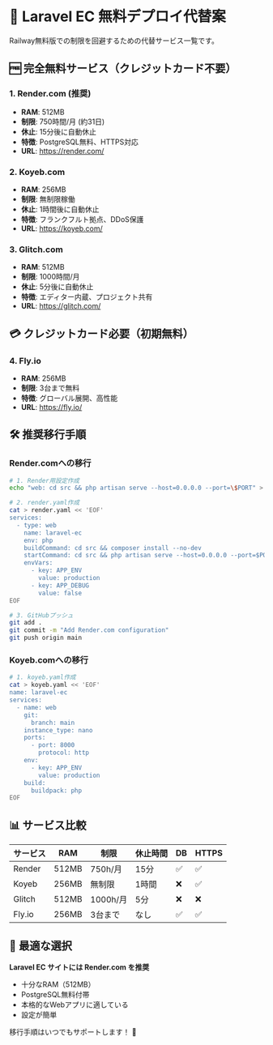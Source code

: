 # 🚀 Laravel EC 無料デプロイ代替案

Railway無料版での制限を回避するための代替サービス一覧です。

## 🆓 完全無料サービス（クレジットカード不要）

### 1. **Render.com** (推奨)
- **RAM**: 512MB
- **制限**: 750時間/月 (約31日)
- **休止**: 15分後に自動休止
- **特徴**: PostgreSQL無料、HTTPS対応
- **URL**: https://render.com/

### 2. **Koyeb.com**
- **RAM**: 256MB
- **制限**: 無制限稼働
- **休止**: 1時間後に自動休止
- **特徴**: フランクフルト拠点、DDoS保護
- **URL**: https://koyeb.com/

### 3. **Glitch.com**
- **RAM**: 512MB
- **制限**: 1000時間/月
- **休止**: 5分後に自動休止
- **特徴**: エディター内蔵、プロジェクト共有
- **URL**: https://glitch.com/

## 💳 クレジットカード必要（初期無料）

### 4. **Fly.io**
- **RAM**: 256MB
- **制限**: 3台まで無料
- **特徴**: グローバル展開、高性能
- **URL**: https://fly.io/

## 🛠️ 推奨移行手順

### Render.comへの移行
```bash
# 1. Render用設定作成
echo "web: cd src && php artisan serve --host=0.0.0.0 --port=\$PORT" > Procfile.render

# 2. render.yaml作成
cat > render.yaml << 'EOF'
services:
  - type: web
    name: laravel-ec
    env: php
    buildCommand: cd src && composer install --no-dev
    startCommand: cd src && php artisan serve --host=0.0.0.0 --port=$PORT
    envVars:
      - key: APP_ENV
        value: production
      - key: APP_DEBUG
        value: false
EOF

# 3. GitHubプッシュ
git add .
git commit -m "Add Render.com configuration"
git push origin main
```

### Koyeb.comへの移行
```bash
# 1. koyeb.yaml作成
cat > koyeb.yaml << 'EOF'
name: laravel-ec
services:
  - name: web
    git:
      branch: main
    instance_type: nano
    ports:
      - port: 8000
        protocol: http
    env:
      - key: APP_ENV
        value: production
    build:
      buildpack: php
EOF
```

## 📊 サービス比較

| サービス | RAM | 制限 | 休止時間 | DB | HTTPS |
|---------|-----|------|---------|-----|-------|
| Render | 512MB | 750h/月 | 15分 | ✅ | ✅ |
| Koyeb | 256MB | 無制限 | 1時間 | ❌ | ✅ |
| Glitch | 512MB | 1000h/月 | 5分 | ❌ | ❌ |
| Fly.io | 256MB | 3台まで | なし | ✅ | ✅ |

## 🎯 最適な選択

**Laravel EC サイトには Render.com を推奨**
- 十分なRAM（512MB）
- PostgreSQL無料付帯
- 本格的なWebアプリに適している
- 設定が簡単

移行手順はいつでもサポートします！ 🤝 